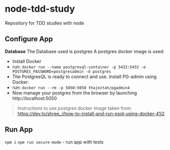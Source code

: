 # node-tdd-study
Repository for TDD studies with node

## Configure App
**Database**
The Database used is postgres
A postgres docker image is used:
  - Install Docker
  - run: `docker run --name postgresql-container -p 5432:5432 -e POSTGRES_PASSWORD=postgresadmin -d postgres`
  - The PostgresQL is ready to connect and use.
Install PG-admin using Docker:
  - run: `docker run --rm -p 5050:5050 thajeztah/pgadmin4`
  - Now manage your postgres from the browser by launching http://localhost:5050

> Instructions to use postgres docker image taken from: https://dev.to/shree_j/how-to-install-and-run-psql-using-docker-41j2
## Run App
`npm i`
`npm run secure-mode` - run app with tests
